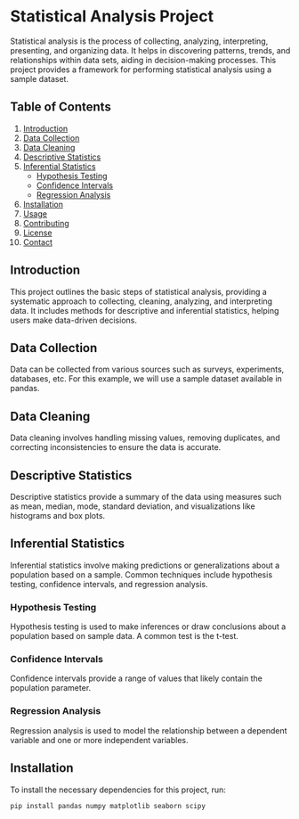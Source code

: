 # Statistical Analysis Project

Statistical analysis is the process of collecting, analyzing, interpreting, presenting, and organizing data. It helps in discovering patterns, trends, and relationships within data sets, aiding in decision-making processes. This project provides a framework for performing statistical analysis using a sample dataset.

## Table of Contents

1. [Introduction](#introduction)
2. [Data Collection](#data-collection)
3. [Data Cleaning](#data-cleaning)
4. [Descriptive Statistics](#descriptive-statistics)
5. [Inferential Statistics](#inferential-statistics)
    - [Hypothesis Testing](#hypothesis-testing)
    - [Confidence Intervals](#confidence-intervals)
    - [Regression Analysis](#regression-analysis)
6. [Installation](#installation)
7. [Usage](#usage)
8. [Contributing](#contributing)
9. [License](#license)
10. [Contact](#contact)

## Introduction

This project outlines the basic steps of statistical analysis, providing a systematic approach to collecting, cleaning, analyzing, and interpreting data. It includes methods for descriptive and inferential statistics, helping users make data-driven decisions.

## Data Collection

Data can be collected from various sources such as surveys, experiments, databases, etc. For this example, we will use a sample dataset available in pandas.

## Data Cleaning

Data cleaning involves handling missing values, removing duplicates, and correcting inconsistencies to ensure the data is accurate.

## Descriptive Statistics

Descriptive statistics provide a summary of the data using measures such as mean, median, mode, standard deviation, and visualizations like histograms and box plots.

## Inferential Statistics

Inferential statistics involve making predictions or generalizations about a population based on a sample. Common techniques include hypothesis testing, confidence intervals, and regression analysis.

### Hypothesis Testing

Hypothesis testing is used to make inferences or draw conclusions about a population based on sample data. A common test is the t-test.

### Confidence Intervals

Confidence intervals provide a range of values that likely contain the population parameter.

### Regression Analysis

Regression analysis is used to model the relationship between a dependent variable and one or more independent variables.

## Installation

To install the necessary dependencies for this project, run:

```bash
pip install pandas numpy matplotlib seaborn scipy
